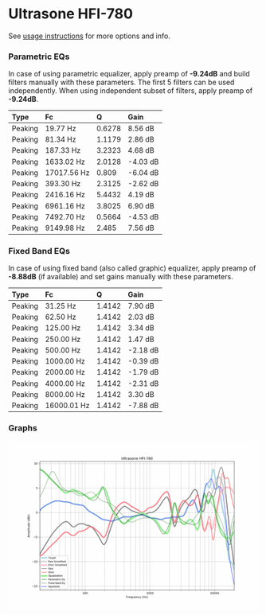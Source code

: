 # Ultrasone HFI-780
See [usage instructions](https://github.com/jaakkopasanen/AutoEq#usage) for more options and info.

### Parametric EQs
In case of using parametric equalizer, apply preamp of **-9.24dB** and build filters manually
with these parameters. The first 5 filters can be used independently.
When using independent subset of filters, apply preamp of **-9.24dB**.

| Type    | Fc          |      Q | Gain     |
|:--------|:------------|:-------|:---------|
| Peaking | 19.77 Hz    | 0.6278 | 8.56 dB  |
| Peaking | 81.34 Hz    | 1.1179 | 2.86 dB  |
| Peaking | 187.33 Hz   | 3.2323 | 4.68 dB  |
| Peaking | 1633.02 Hz  | 2.0128 | -4.03 dB |
| Peaking | 17017.56 Hz | 0.809  | -6.04 dB |
| Peaking | 393.30 Hz   | 2.3125 | -2.62 dB |
| Peaking | 2416.16 Hz  | 5.4432 | 4.19 dB  |
| Peaking | 6961.16 Hz  | 3.8025 | 6.90 dB  |
| Peaking | 7492.70 Hz  | 0.5664 | -4.53 dB |
| Peaking | 9149.98 Hz  | 2.485  | 7.56 dB  |

### Fixed Band EQs
In case of using fixed band (also called graphic) equalizer, apply preamp of **-8.88dB**
(if available) and set gains manually with these parameters.

| Type    | Fc          |      Q | Gain     |
|:--------|:------------|:-------|:---------|
| Peaking | 31.25 Hz    | 1.4142 | 7.90 dB  |
| Peaking | 62.50 Hz    | 1.4142 | 2.03 dB  |
| Peaking | 125.00 Hz   | 1.4142 | 3.34 dB  |
| Peaking | 250.00 Hz   | 1.4142 | 1.47 dB  |
| Peaking | 500.00 Hz   | 1.4142 | -2.18 dB |
| Peaking | 1000.00 Hz  | 1.4142 | -0.39 dB |
| Peaking | 2000.00 Hz  | 1.4142 | -1.79 dB |
| Peaking | 4000.00 Hz  | 1.4142 | -2.31 dB |
| Peaking | 8000.00 Hz  | 1.4142 | 3.30 dB  |
| Peaking | 16000.01 Hz | 1.4142 | -7.88 dB |

### Graphs
![](./Ultrasone%20HFI-780.png)